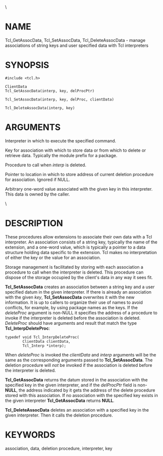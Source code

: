 \

# NAME

Tcl_GetAssocData, Tcl_SetAssocData, Tcl_DeleteAssocData - manage
associations of string keys and user specified data with Tcl
interpreters

# SYNOPSIS

    #include <tcl.h>

    ClientData
    Tcl_GetAssocData(interp, key, delProcPtr)

    Tcl_SetAssocData(interp, key, delProc, clientData)

    Tcl_DeleteAssocData(interp, key)

# ARGUMENTS

Interpreter in which to execute the specified command.

Key for association with which to store data or from which to delete or
retrieve data. Typically the module prefix for a package.

Procedure to call when *interp* is deleted.

Pointer to location in which to store address of current deletion
procedure for association. Ignored if NULL.

Arbitrary one-word value associated with the given key in this
interpreter. This data is owned by the caller.

\

# DESCRIPTION

These procedures allow extensions to associate their own data with a Tcl
interpreter. An association consists of a string key, typically the name
of the extension, and a one-word value, which is typically a pointer to
a data structure holding data specific to the extension. Tcl makes no
interpretation of either the key or the value for an association.

Storage management is facilitated by storing with each association a
procedure to call when the interpreter is deleted. This procedure can
dispose of the storage occupied by the client\'s data in any way it sees
fit.

**Tcl_SetAssocData** creates an association between a string key and a
user specified datum in the given interpreter. If there is already an
association with the given *key*, **Tcl_SetAssocData** overwrites it
with the new information. It is up to callers to organize their use of
names to avoid conflicts, for example, by using package names as the
keys. If the *deleteProc* argument is non-NULL it specifies the address
of a procedure to invoke if the interpreter is deleted before the
association is deleted. *DeleteProc* should have arguments and result
that match the type **Tcl_InterpDeleteProc**:

    typedef void Tcl_InterpDeleteProc(
            ClientData clientData,
            Tcl_Interp *interp);

When *deleteProc* is invoked the *clientData* and *interp* arguments
will be the same as the corresponding arguments passed to
**Tcl_SetAssocData**. The deletion procedure will *not* be invoked if
the association is deleted before the interpreter is deleted.

**Tcl_GetAssocData** returns the datum stored in the association with
the specified key in the given interpreter, and if the *delProcPtr*
field is non-**NULL**, the address indicated by it gets the address of
the delete procedure stored with this association. If no association
with the specified key exists in the given interpreter
**Tcl_GetAssocData** returns **NULL**.

**Tcl_DeleteAssocData** deletes an association with a specified key in
the given interpreter. Then it calls the deletion procedure.

# KEYWORDS

association, data, deletion procedure, interpreter, key
